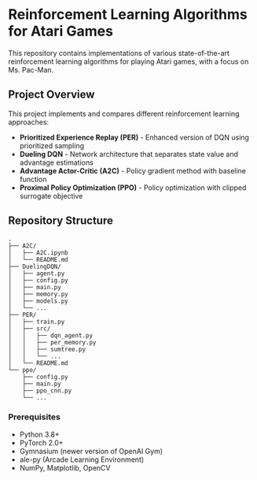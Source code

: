 # Reinforcement Learning Algorithms for Atari Games

This repository contains implementations of various state-of-the-art reinforcement learning algorithms for playing Atari games, with a focus on Ms. Pac-Man.

## Project Overview

This project implements and compares different reinforcement learning approaches:

- **Prioritized Experience Replay (PER)** - Enhanced version of DQN using prioritized sampling
- **Dueling DQN** - Network architecture that separates state value and advantage estimations
- **Advantage Actor-Critic (A2C)** - Policy gradient method with baseline function
- **Proximal Policy Optimization (PPO)** - Policy optimization with clipped surrogate objective

## Repository Structure

```
.
├── A2C/                      
│   ├── A2C.ipynb             
│   └── README.md             
├── DuelingDQN/               
│   ├── agent.py              
│   ├── config.py            
│   ├── main.py               
│   ├── memory.py             
│   ├── models.py             
│   └── ...                   
├── PER/                     
│   ├── train.py              
│   ├── src/                  
│   │   ├── dqn_agent.py      
│   │   ├── per_memory.py     
│   │   ├── sumtree.py        
│   │   └── ...              
│   └── README.md             
└── ppo/                      
    ├── config.py             
    ├── main.py               
    ├── ppo_cnn.py          
    └── ...                   
```

### Prerequisites

- Python 3.8+
- PyTorch 2.0+
- Gymnasium (newer version of OpenAI Gym)
- ale-py (Arcade Learning Environment)
- NumPy, Matplotlib, OpenCV
